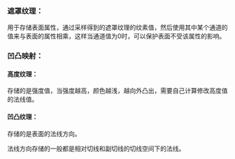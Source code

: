 ### 遮罩纹理：

用于存储表面属性，通过采样得到的遮罩纹理的纹素值，然后使用其中某个通道的值来与表面的属性相乘，这样当通道值为0时，可以保护表面不受该属性的影响。



### 凹凸映射：

#### 高度纹理：

存储的是强度值，当强度越高，颜色越浅，越向外凸出，需要自己计算修改高度值的法线值。

#### 凹凸纹理：

存储的是表面的法线方向。

法线方向存储的一般都是相对切线和副切线的切线空间下的法线。